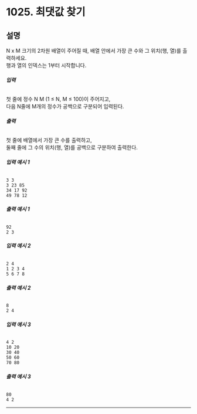 # 1025. 최댓값 찾기

## **설명**  
N x M 크기의 2차원 배열이 주어질 때, 배열 안에서 가장 큰 수와 그 위치(행, 열)를 출력하세요.  
행과 열의 인덱스는 1부터 시작합니다. 

###### **입력**  
첫 줄에 정수 N M (1 ≤ N, M ≤ 100)이 주어지고,  
다음 N줄에 M개의 정수가 공백으로 구분되어 입력된다.

###### **출력**  
첫 줄에 배열에서 가장 큰 수를 출력하고,  
둘째 줄에 그 수의 위치(행, 열)를 공백으로 구분하여 출력한다.

###### **입력 예시 1**
    3 3
    3 23 85
    34 17 92
    49 78 12

###### **출력 예시 1**
    92
    2 3

###### **입력 예시 2**
    2 4
    1 2 3 4
    5 6 7 8

###### **출력 예시 2**
    8
    2 4

###### **입력 예시 3**
    4 2
    10 20
    30 40
    50 60
    70 80

###### **출력 예시 3**
    80
    4 2

---